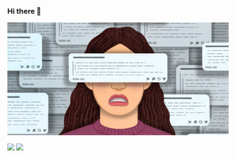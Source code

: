 ### Hi there 👋
[![Header](https://github.com/CondaPereira/CondaPereira/blob/main/stock_r.jpg "Header")](https://some-url.dev/)
<!--
**CondaPereira/CondaPereira** is a ✨ _special_ ✨ repository because its `README.md` (this file) appears on your GitHub profile.

Here are some ideas to get you started:

- 🔭 I’m currently working on ...
- 🌱 I’m currently learning ...
- 👯 I’m looking to collaborate on ...
- 🤔 I’m looking for help with ...
- 💬 Ask me about ...
- 📫 How to reach me: ...
- 😄 Pronouns: ...
- ⚡ Fun fact: ...
-->
<img align="center" src="https://github-readme-stats.vercel.app/api?username=CondaPereira&theme=graywhite&show_icons=true" />
<img align="center" src="https://github-readme-stats.vercel.app/api/top-langs/?username=CondaPereira&layout=compact" />
